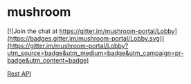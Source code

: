 # mushroom

[![Join the chat at https://gitter.im/mushroom-portal/Lobby](https://badges.gitter.im/mushroom-portal/Lobby.svg)](https://gitter.im/mushroom-portal/Lobby?utm_source=badge&utm_medium=badge&utm_campaign=pr-badge&utm_content=badge)

[Rest API](rest)
